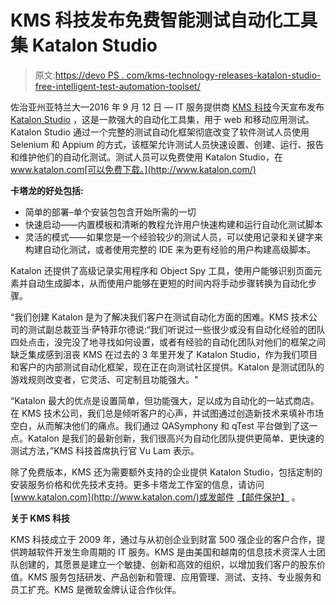 # KMS 科技发布免费智能测试自动化工具集 Katalon Studio

> 原文:[https://devo PS . com/kms-technology-releases-katalon-studio-free-intelligent-test-automation-toolset/](https://devops.com/kms-technology-releases-katalon-studio-free-intelligent-test-automation-toolset/)

佐治亚州亚特兰大—2016 年 9 月 12 日 — IT 服务提供商 [KMS 科技](http://www.kms-technology.com/)今天宣布发布 [Katalon Studio](https://katalon.com/) ，这是一款强大的自动化工具集，用于 web 和移动应用测试。Katalon Studio 通过一个完整的测试自动化框架彻底改变了软件测试人员使用 Selenium 和 Appium 的方式，该框架允许测试人员快速设置、创建、运行、报告和维护他们的自动化测试。测试人员可以免费使用 Katalon Studio，在 www.katalon.com[可以免费下载。](http://www.katalon.com/)

**卡塔龙的好处包括:**

*   简单的部署–单个安装包包含开始所需的一切
*   快速启动——内置模板和清晰的教程允许用户快速构建和运行自动化测试脚本
*   灵活的模式——如果您是一个经验较少的测试人员，可以使用记录和关键字来构建自动化测试，或者使用完整的 IDE 来为更有经验的用户构建高级脚本。

Katalon 还提供了高级记录实用程序和 Object Spy 工具，使用户能够识别页面元素并自动生成脚本，从而使用户能够在更短的时间内将手动步骤转换为自动化步骤。

“我们创建 Katalon 是为了解决我们客户在测试自动化方面的困难。KMS 技术公司的测试副总裁亚当·萨特菲尔德说:“我们听说过一些很少或没有自动化经验的团队四处点击，没完没了地寻找如何设置，或者有经验的自动化团队对他们的框架之间缺乏集成感到沮丧 KMS 在过去的 3 年里开发了 Katalon Studio，作为我们项目和客户的内部测试自动化框架，现在正在向测试社区提供。Katalon 是测试团队的游戏规则改变者，它灵活、可定制且功能强大。"

“Katalon 最大的优点是设置简单，但功能强大，足以成为自动化的一站式商店。在 KMS 技术公司，我们总是倾听客户的心声，并试图通过创造新技术来填补市场空白，从而解决他们的痛点。我们通过 QASymphony 和 qTest 平台做到了这一点。Katalon 是我们的最新创新，我们很高兴为自动化团队提供更简单、更快速的测试方法，”KMS 科技首席执行官 Vu Lam 表示。

除了免费版本，KMS 还为需要额外支持的企业提供 Katalon Studio，包括定制的安装服务价格和优先技术支持。更多卡塔龙工作室的信息，请访问[www.katalon.com](http://www.katalon.com/)或发邮件 [【邮件保护】](/cdn-cgi/l/email-protection#2940474f466942485d48454647074a4644) 。

**关于 KMS 科技**

KMS 科技成立于 2009 年，通过与从初创企业到财富 500 强企业的客户合作，提供跨越软件开发生命周期的 IT 服务。KMS 是由美国和越南的信息技术资深人士团队创建的，其愿景是建立一个敏捷、创新和高效的组织，以增加我们客户的股东价值。KMS 服务包括研发、产品创新和管理、应用管理、测试、支持、专业服务和员工扩充。KMS 是微软金牌认证合作伙伴。